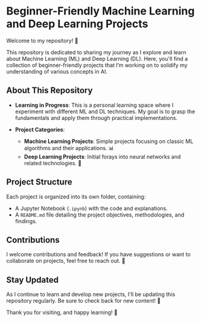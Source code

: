 # Beginner-Friendly Machine Learning and Deep Learning Projects

Welcome to my repository! 🌟

This repository is dedicated to sharing my journey as I explore and learn about Machine Learning (ML) and Deep Learning (DL). Here, you'll find a collection of beginner-friendly projects that I’m working on to solidify my understanding of various concepts in AI.

## About This Repository

- **Learning in Progress**: This is a personal learning space where I experiment with different ML and DL techniques. My goal is to grasp the fundamentals and apply them through practical implementations.
  
- **Project Categories**:
  - **Machine Learning Projects**: Simple projects focusing on classic ML algorithms and their applications. 📊
  - **Deep Learning Projects**: Initial forays into neural networks and related technologies. 🧠

## Project Structure

Each project is organized into its own folder, containing:
- A Jupyter Notebook (`.ipynb`) with the code and explanations.
- A `README.md` file detailing the project objectives, methodologies, and findings.

## Contributions

I welcome contributions and feedback! If you have suggestions or want to collaborate on projects, feel free to reach out. 🤝

## Stay Updated

As I continue to learn and develop new projects, I'll be updating this repository regularly. Be sure to check back for new content! 🔄

Thank you for visiting, and happy learning! 🚀
